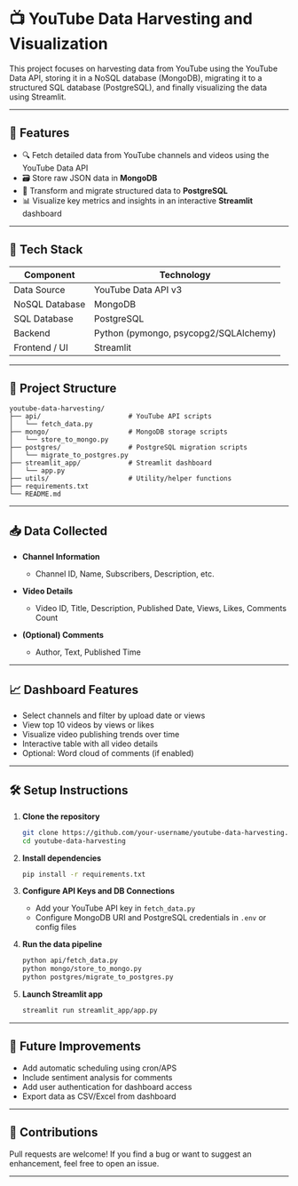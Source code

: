 
# 📺 YouTube Data Harvesting and Visualization

This project focuses on harvesting data from YouTube using the YouTube Data API, storing it in a NoSQL database (MongoDB), migrating it to a structured SQL database (PostgreSQL), and finally visualizing the data using Streamlit.

---

## 🚀 Features

- 🔍 Fetch detailed data from YouTube channels and videos using the YouTube Data API
- 🗃️ Store raw JSON data in **MongoDB**
- 🔄 Transform and migrate structured data to **PostgreSQL**
- 📊 Visualize key metrics and insights in an interactive **Streamlit** dashboard

---

## 📌 Tech Stack

| Component        | Technology         |
|------------------|--------------------|
| Data Source      | YouTube Data API v3 |
| NoSQL Database   | MongoDB            |
| SQL Database     | PostgreSQL         |
| Backend          | Python (pymongo, psycopg2/SQLAlchemy) |
| Frontend / UI    | Streamlit          |

---

## 🧱 Project Structure

```
youtube-data-harvesting/
├── api/                      # YouTube API scripts
│   └── fetch_data.py
├── mongo/                    # MongoDB storage scripts
│   └── store_to_mongo.py
├── postgres/                 # PostgreSQL migration scripts
│   └── migrate_to_postgres.py
├── streamlit_app/            # Streamlit dashboard
│   └── app.py
├── utils/                    # Utility/helper functions
├── requirements.txt
└── README.md
```

---

## 📥 Data Collected

- **Channel Information**
  - Channel ID, Name, Subscribers, Description, etc.

- **Video Details**
  - Video ID, Title, Description, Published Date, Views, Likes, Comments Count

- **(Optional) Comments**
  - Author, Text, Published Time

---

## 📈 Dashboard Features

- Select channels and filter by upload date or views
- View top 10 videos by views or likes
- Visualize video publishing trends over time
- Interactive table with all video details
- Optional: Word cloud of comments (if enabled)

---

## 🛠️ Setup Instructions

1. **Clone the repository**
   ```bash
   git clone https://github.com/your-username/youtube-data-harvesting.git
   cd youtube-data-harvesting
   ```

2. **Install dependencies**
   ```bash
   pip install -r requirements.txt
   ```

3. **Configure API Keys and DB Connections**
   - Add your YouTube API key in `fetch_data.py`
   - Configure MongoDB URI and PostgreSQL credentials in `.env` or config files

4. **Run the data pipeline**
   ```bash
   python api/fetch_data.py
   python mongo/store_to_mongo.py
   python postgres/migrate_to_postgres.py
   ```

5. **Launch Streamlit app**
   ```bash
   streamlit run streamlit_app/app.py
   ```

---

## 📌 Future Improvements

- Add automatic scheduling using cron/APS
- Include sentiment analysis for comments
- Add user authentication for dashboard access
- Export data as CSV/Excel from dashboard

---

## 🤝 Contributions

Pull requests are welcome! If you find a bug or want to suggest an enhancement, feel free to open an issue.

---
